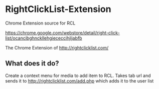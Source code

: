 # RightClickList-Extension
Chrome Extension source for RCL

https://chrome.google.com/webstore/detail/right-click-list/ocancibghnckllehgiececcihjljabfb

The Chrome Extension of http://rightclicklist.com/ 

What does it do?
----------------
Create a context menu for media to add item to RCL.
Takes tab url and sends it to http://rightclicklist.com/add.php which adds it to the user list
